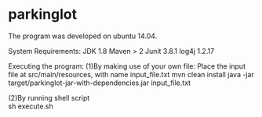 # parkinglot
The program was developed on ubuntu 14.04. 

System Requirements:
JDK 1.8
Maven > 2
Junit 3.8.1
log4j 1.2.17

Executing the program:
(1)By making use of your own file:
	Place the input file at src/main/resources, with name input_file.txt
	mvn clean install
	java -jar target/parkinglot-jar-with-dependencies.jar input_file.txt
	
(2)By running shell script	
	sh execute.sh
		
